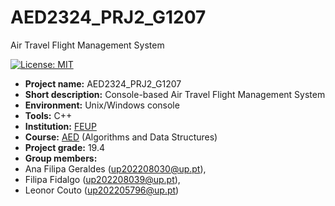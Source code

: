 # AED2324_PRJ2_G1207
Air Travel Flight Management System

[![License: MIT](https://img.shields.io/badge/License-MIT-yellow.svg)](https://opensource.org/licenses/MIT)

- **Project name:** AED2324_PRJ2_G1207
- **Short description:** Console-based Air Travel Flight Management System
- **Environment:** Unix/Windows console
- **Tools:** C++
- **Institution:** [FEUP](https://sigarra.up.pt/feup/en/web_page.Inicial)
- **Course:** [AED](https://sigarra.up.pt/feup/pt/UCURR_GERAL.FICHA_UC_VIEW?pv_ocorrencia_id=520316) (Algorithms and Data Structures)
- **Project grade:** 19.4
- **Group members:**
 - Ana Filipa Geraldes (up202208030@up.pt), 
 - Filipa Fidalgo (up202208039@up.pt),
 - Leonor Couto (up202205796@up.pt)
